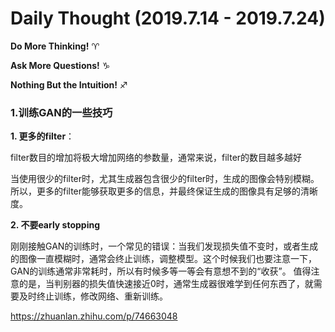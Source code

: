 # Daily Thought (2019.7.14 - 2019.7.24)
**Do More Thinking!** ♈ 

**Ask More Questions!** ♑

**Nothing But the Intuition!** ♐
### 1.训练GAN的一些技巧
**1. 更多的filter**：

filter数目的增加将极大增加网络的参数量，通常来说，filter的数目越多越好

当使用很少的filter时，尤其生成器包含很少的filter时，生成的图像会特别模糊。所以，更多的filter能够获取更多的信息，并最终保证生成的图像具有足够的清晰度。

**2. 不要early stopping**

刚刚接触GAN的训练时，一个常见的错误：当我们发现损失值不变时，或者生成的图像一直模糊时，通常会终止训练，调整模型。这个时候我们也要注意一下，GAN的训练通常非常耗时，所以有时候多等一等会有意想不到的“收获”。
值得注意的是，当判别器的损失值快速接近0时，通常生成器很难学到任何东西了，就需要及时终止训练，修改网络、重新训练。

https://zhuanlan.zhihu.com/p/74663048
